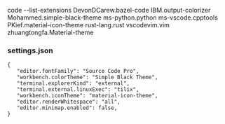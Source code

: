 code --list-extensions
 DevonDCarew.bazel-code
 IBM.output-colorizer
 Mohammed.simple-black-theme
 ms-python.python
 ms-vscode.cpptools
 PKief.material-icon-theme
 rust-lang.rust
 vscodevim.vim
 zhuangtongfa.Material-theme


### settings.json
 ```
 {
    "editor.fontFamily": "Source Code Pro",
    "workbench.colorTheme": "Simple Black Theme",
    "terminal.explorerKind": "external",
    "terminal.external.linuxExec": "tilix",
    "workbench.iconTheme": "material-icon-theme",
    "editor.renderWhitespace": "all",
    "editor.minimap.enabled": false,
}
```